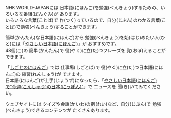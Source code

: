 NHK WORLD-JAPANには 日本語(にほんご)を勉強(べんきょう)するための、いろいろな番組(ばんぐみ)が あります。  
いろいろな言葉(ことば)で 作(つく)っているので、自分(じぶん)のわかる言葉(ことば)で勉強(べんきょう)することができます。

簡単(かんたん)な日本語(にほんご)から 勉強(べんきょう)を始(はじ)めたい人(ひと)には「[やさしい日本語(にほんご)](https://www.nhk.or.jp/lesson/en/lessons/)」が おすすめです。  
48個(こ)の 簡単(かんたん)で 役(やく)に立(た)つフレーズを 覚(おぼ)えることができます。

「[しごとのにほんご](https://www3.nhk.or.jp/nhkworld/en/tv/easyjapaneseforwork/)」では 仕事場(しごとば)で 役(やく)に立(た)つ日本語(にほんご)の 練習(れんしゅう)が できます。  
日本語(にほんご)が上手(じょうず)になったら、「[やさしい日本語(にほんご)で"今週(こんしゅう)の日本(にっぽん)"](https://www3.nhk.or.jp/nhkworld/en/learnjapanese/audionews/)」で ニュースを 聞(き)いてみてください。

ウェブサイトには クイズや会話(かいわ)の例(れい)など、自分(じぶん)で 勉強(べんきょう)できるコンテンツが たくさんあります。